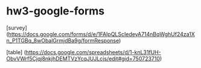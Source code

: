 # hw3-google-forms
[survey] (https://docs.google.com/forms/d/e/1FAIpQLScIedeyA714nBqWghUf24za1Xn_P1TGBq_8wObalGrmjdBa9g/formResponse)

[table] (https://docs.google.com/spreadsheets/d/1-knL31fUH-ObvVWrf5Cjqj8nkjhDEMTVzYcqJUJLcjs/edit#gid=750723710)
